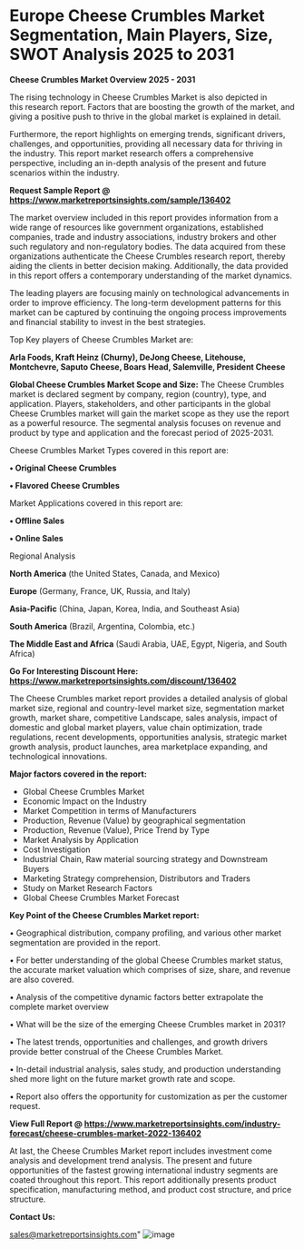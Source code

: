 # Europe Cheese Crumbles Market Segmentation, Main Players, Size, SWOT Analysis 2025 to 2031

<Strong> Cheese Crumbles Market Overview 2025 - 2031</strong>

The rising technology in Cheese Crumbles Market is also depicted in this research report. Factors that are boosting the growth of the market, and giving a positive push to thrive in the global market is explained in detail.

Furthermore, the report highlights on emerging trends, significant drivers, challenges, and opportunities, providing all necessary data for thriving in the industry. This report market research offers a comprehensive perspective, including an in-depth analysis of the present and future scenarios within the industry.

<strong>Request Sample Report @ <a href=https://www.marketreportsinsights.com/sample/136402>https://www.marketreportsinsights.com/sample/136402</a></strong>

The market overview included in this report provides information from a wide range of resources like government organizations, established companies, trade and industry associations, industry brokers and other such regulatory and non-regulatory bodies. The data acquired from these organizations authenticate the Cheese Crumbles research report, thereby aiding the clients in better decision making. Additionally, the data provided in this report offers a contemporary understanding of the market dynamics.

The leading players are focusing mainly on technological advancements in order to improve efficiency. The long-term development patterns for this market can be captured by continuing the ongoing process improvements and financial stability to invest in the best strategies.

Top Key players of Cheese Crumbles Market are:

<strong>Arla Foods, Kraft Heinz (Churny), DeJong Cheese, Litehouse, Montchevre, Saputo Cheese, Boars Head, Salemville, President Cheese</strong>

<strong><b>Global Cheese Crumbles Market Scope and Size:</b></strong>
The Cheese Crumbles market is declared segment by company, region (country), type, and application. Players, stakeholders, and other participants in the global Cheese Crumbles market will gain the market scope as they use the report as a powerful resource. The segmental analysis focuses on revenue and product by type and application and the forecast period of 2025-2031.

Cheese Crumbles Market Types covered in this report are:

<strong>• Original Cheese Crumbles

• Flavored Cheese Crumbles</strong>

Market Applications covered in this report are:

<strong>• Offline Sales

• Online Sales</strong> 

Regional Analysis

<strong>North America</strong> (the United States, Canada, and Mexico)

<strong>Europe</strong> (Germany, France, UK, Russia, and Italy)

<strong>Asia-Pacific</strong> (China, Japan, Korea, India, and Southeast Asia)

<strong>South America</strong> (Brazil, Argentina, Colombia, etc.)

<strong>The Middle East and Africa</strong> (Saudi Arabia, UAE, Egypt, Nigeria, and South Africa)

<strong>Go For Interesting Discount Here: <a href=https://www.marketreportsinsights.com/discount/136402>https://www.marketreportsinsights.com/discount/136402</a></strong>

The Cheese Crumbles market report provides a detailed analysis of global market size, regional and country-level market size, segmentation market growth, market share, competitive Landscape, sales analysis, impact of domestic and global market players, value chain optimization, trade regulations, recent developments, opportunities analysis, strategic market growth analysis, product launches, area marketplace expanding, and technological innovations.

<strong><b>Major factors covered in the report:</b></strong>
<ul>
  <li>Global Cheese Crumbles Market </li>
  <li>Economic Impact on the Industry</li>
  <li>Market Competition in terms of Manufacturers</li>
  <li>Production, Revenue (Value) by geographical segmentation</li>
  <li>Production, Revenue (Value), Price Trend by Type</li>
  <li>Market Analysis by Application</li>
  <li>Cost Investigation</li>
  <li>Industrial Chain, Raw material sourcing strategy and Downstream Buyers</li>
  <li>Marketing Strategy comprehension, Distributors and Traders</li>
  <li>Study on Market Research Factors</li>
  <li>Global Cheese Crumbles Market Forecast</li>
</ul>

<strong><b>Key Point of the Cheese Crumbles Market report:</b></strong>

• Geographical distribution, company profiling, and various other market segmentation are provided in the report.

• For better understanding of the global Cheese Crumbles market status, the accurate market valuation which comprises of size, share, and revenue are also covered.

• Analysis of the competitive dynamic factors better extrapolate the complete market overview

• What will be the size of the emerging Cheese Crumbles market in 2031?

• The latest trends, opportunities and challenges, and growth drivers provide better construal of the Cheese Crumbles Market.

• In-detail industrial analysis, sales study, and production understanding shed more light on the future market growth rate and scope.

• Report also offers the opportunity for customization as per the customer request.

<strong><b>View Full Report @ <a href=https://www.marketreportsinsights.com/industry-forecast/cheese-crumbles-market-2022-136402>https://www.marketreportsinsights.com/industry-forecast/cheese-crumbles-market-2022-136402</a></b></strong>


At last, the Cheese Crumbles Market report includes investment come analysis and development trend analysis. The present and future opportunities of the fastest growing international industry segments are coated throughout this report. This report additionally presents product specification, manufacturing method, and product cost structure, and price structure.

<strong>Contact Us:</strong>

sales@marketreportsinsights.com"
![image](https://github.com/user-attachments/assets/c8cf2ce6-49fb-44e5-ad9f-992873a73b9b)
